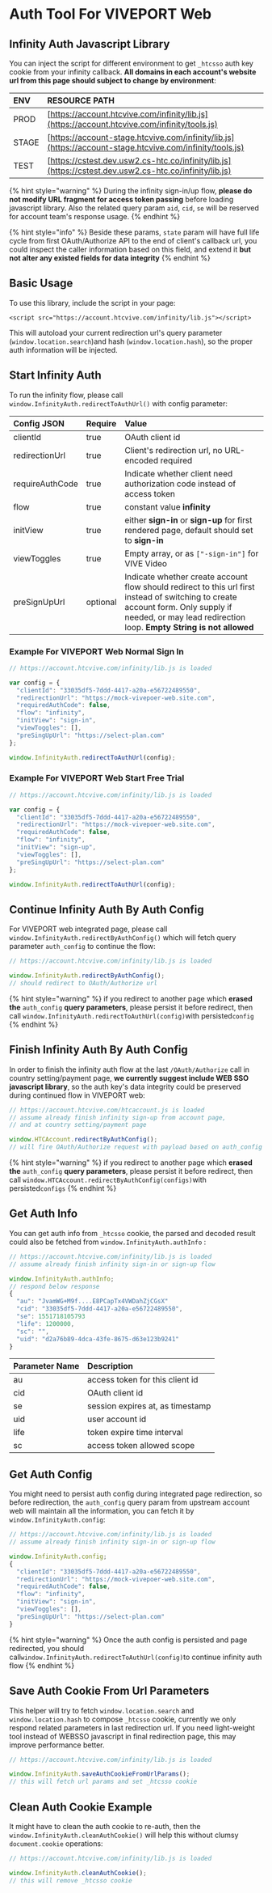 # Auth Tool For VIVEPORT Web

## Infinity Auth Javascript Library

You can inject the script for different environment to get `_htcsso`  auth key cookie from your infinity callback. **All domains in each account's website url from this page should subject to change by environment**:

| ENV | RESOURCE PATH |
| :--- | :--- |
| PROD | [https://account.htcvive.com/infinity/lib.js](https://account.htcvive.com/infinity/tools.js) |
| STAGE | [https://account-stage.htcvive.com/infinity/lib.js](https://account-stage.htcvive.com/infinity/tools.js) |
| TEST | [https://cstest.dev.usw2.cs-htc.co/infinity/lib.js](https://cstest.dev.usw2.cs-htc.co/infinity/lib.js) |

{% hint style="warning" %}
During the infinity sign-in/up flow, **please do not modify URL fragment for access token passing** before loading javascript library. Also the related query param `aid`, `cid`, `se` will be reserved for account team's response usage.
{% endhint %}

{% hint style="info" %}
Beside these params, `state` param will have full life cycle from first OAuth/Authorize API to the end of client's callback url, you could inspect the caller information based on this field, and extend it **but not alter any existed fields for data integrity**
{% endhint %}

## Basic Usage

To use this library, include the script in your page:

```markup
<script src="https://account.htcvive.com/infinity/lib.js"></script>
```

This will autoload your current redirection url's query parameter \(`window.location.search`\)and hash \(`window.location.hash`\), so the proper auth information will be injected.

## Start Infinity Auth

To run the infinity flow, please call `window.InfinityAuth.redirectToAuthUrl()`  with config parameter:

| Config JSON  | Require | Value |
| :--- | :--- | :--- |
| clientId | true | OAuth client id |
| redirectionUrl | true | Client's redirection url, no URL-encoded required |
| requireAuthCode | true | Indicate whether client need authorization code instead of access token |
| flow | true | constant value **infinity** |
| initView | true | either **sign-in** or **sign-up** for first rendered page, default should set to **sign-in** |
| viewToggles | true | Empty array, or as `["-sign-in"]` for VIVE Video |
| preSignUpUrl | optional | Indicate whether create account flow should redirect to this url first instead of switching to create account form. Only supply if needed, or may lead redirection loop. **Empty String is not allowed** |

### Example For VIVEPORT Web Normal Sign In

```javascript
// https://account.htcvive.com/infinity/lib.js is loaded

var config = {
  "clientId": "33035df5-7ddd-4417-a20a-e56722489550",
  "redirectionUrl": "https://mock-vivepoer-web.site.com",
  "requiredAuthCode": false,
  "flow": "infinity",
  "initView": "sign-in",
  "viewToggles": [],
  "preSingUpUrl": "https://select-plan.com"
};

window.InfinityAuth.redirectToAuthUrl(config);
```

### Example For VIVEPORT Web Start Free Trial

```javascript
// https://account.htcvive.com/infinity/lib.js is loaded

var config = {
  "clientId": "33035df5-7ddd-4417-a20a-e56722489550",
  "redirectionUrl": "https://mock-vivepoer-web.site.com",
  "requiredAuthCode": false,
  "flow": "infinity",
  "initView": "sign-up",
  "viewToggles": [],
  "preSingUpUrl": "https://select-plan.com"
};

window.InfinityAuth.redirectToAuthUrl(config);
```

## Continue Infinity Auth By Auth Config

For VIVEPORT web integrated page, please call `window.InfinityAuth.redirectByAuthConfig()` which will fetch query parameter `auth_config` to continue the flow:

```javascript
// https://account.htcvive.com/infinity/lib.js is loaded

window.InfinityAuth.redirectByAuthConfig();
// should redirect to OAuth/Authorize url
```

{% hint style="warning" %}
 if you redirect to another page which **erased the** `auth_config` **query parameters**, please persist it before redirect, then call `window.InfinityAuth.redirectToAuthUrl(config)`with persisted`config`
{% endhint %}

## Finish Infinity Auth By Auth Config

In order to finish the infinity auth flow at the last `/OAuth/Authorize` call in country setting/payment page, **we currently suggest include WEB SSO javascript library**, so the auth key's data integrity could be preserved during continued flow in VIVEPORT web:

```javascript
// https://account.htcvive.com/htcaccount.js is loaded
// assume already finish infinity sign-up from account page,
// and at country setting/payment page

window.HTCAccount.redirectByAuthConfig();
// will fire OAuth/Authorize request with payload based on auth_config query param
```

{% hint style="warning" %}
if you redirect to another page which **erased the** `auth_config` **query parameters**, please persist it before redirect, then call `window.HTCAccount.redirectByAuthConfig(configs)`with persisted`configs`
{% endhint %}

## Get Auth Info

You can get auth info from `_htcsso`  cookie, the parsed and decoded result could also be fetched from `window.InfinityAuth.authInfo` :

```javascript
// https://account.htcvive.com/infinity/lib.js is loaded
// assume already finish infinity sign-in or sign-up flow

window.InfinityAuth.authInfo;
// respond below response
{
  "au": "JvamWG+M9f....E8PCapTx4VWDahZjCGsX"
  "cid": "33035df5-7ddd-4417-a20a-e56722489550",
  "se": 1551718105793
  "life": 1200000,
  "sc": "",
  "uid": "d2a76b89-4dca-43fe-8675-d63e123b9241"
}
```

| Parameter Name | Description |
| :--- | :--- |
| au | access token for this client id |
| cid | OAuth client id |
| se | session expires at, as timestamp |
| uid | user account id |
| life | token expire time interval |
| sc | access token allowed scope |

## Get Auth Config

You might need to persist auth config during integrated page redirection, so before redirection, the `auth_config` query param from upstream account web will maintain all the information, you can fetch it by `window.InfinityAuth.config`:

```javascript
// https://account.htcvive.com/infinity/lib.js is loaded
// assume already finish infinity sign-in or sign-up flow

window.InfinityAuth.config;
{
  "clientId": "33035df5-7ddd-4417-a20a-e56722489550",
  "redirectionUrl": "https://mock-vivepoer-web.site.com",
  "requiredAuthCode": false,
  "flow": "infinity",
  "initView": "sign-in",
  "viewToggles": [],
  "preSingUpUrl": "https://select-plan.com"
}
```

{% hint style="warning" %}
Once the auth config is persisted and page redirected, you should call`window.InfinityAuth.redirectToAuthUrl(config)`to continue infinity auth flow
{% endhint %}

## Save Auth Cookie From Url Parameters

This helper will try to fetch `window.location.search` and `window.location.hash` to compose `_htcsso` cookie, currently we only respond related parameters in last redirection url. If you need light-weight tool instead of WEBSSO javascript in final redirection page, this may improve performance better.

```javascript
// https://account.htcvive.com/infinity/lib.js is loaded

window.InfinityAuth.saveAuthCookieFromUrlParams();
// this will fetch url params and set _htcsso cookie
```

## Clean Auth Cookie Example

It might have to clean the auth cookie to re-auth, then the `window.InfinityAuth.cleanAuthCookie()` will  help this without clumsy `document.cookie` operations:

```javascript
// https://account.htcvive.com/infinity/lib.js is loaded

window.InfinityAuth.cleanAuthCookie();
// this will remove _htcsso cookie
```

## 

